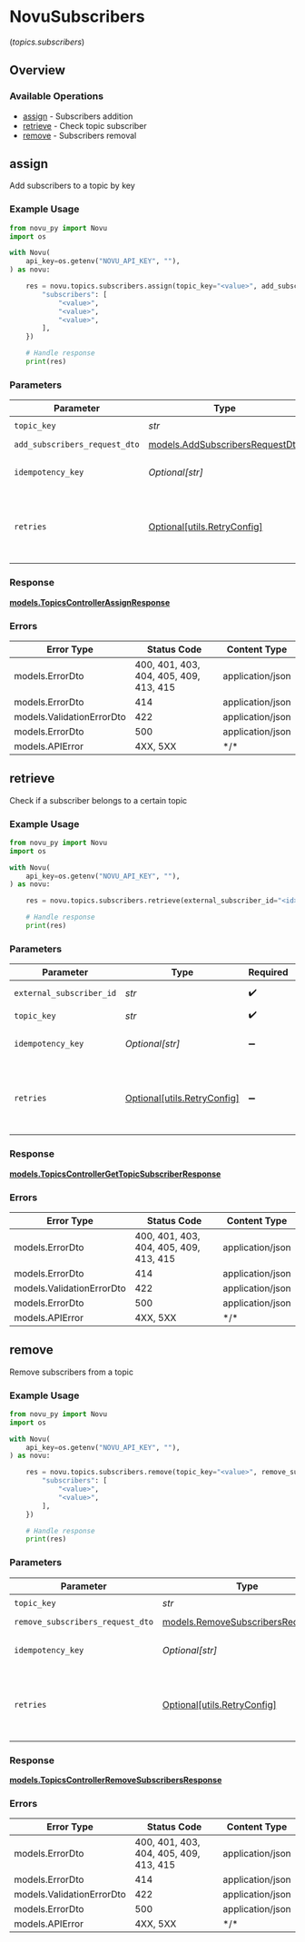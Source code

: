 # NovuSubscribers
(*topics.subscribers*)

## Overview

### Available Operations

* [assign](#assign) - Subscribers addition
* [retrieve](#retrieve) - Check topic subscriber
* [remove](#remove) - Subscribers removal

## assign

Add subscribers to a topic by key

### Example Usage

```python
from novu_py import Novu
import os

with Novu(
    api_key=os.getenv("NOVU_API_KEY", ""),
) as novu:

    res = novu.topics.subscribers.assign(topic_key="<value>", add_subscribers_request_dto={
        "subscribers": [
            "<value>",
            "<value>",
            "<value>",
        ],
    })

    # Handle response
    print(res)

```

### Parameters

| Parameter                                                                   | Type                                                                        | Required                                                                    | Description                                                                 |
| --------------------------------------------------------------------------- | --------------------------------------------------------------------------- | --------------------------------------------------------------------------- | --------------------------------------------------------------------------- |
| `topic_key`                                                                 | *str*                                                                       | :heavy_check_mark:                                                          | The topic key                                                               |
| `add_subscribers_request_dto`                                               | [models.AddSubscribersRequestDto](../../models/addsubscribersrequestdto.md) | :heavy_check_mark:                                                          | N/A                                                                         |
| `idempotency_key`                                                           | *Optional[str]*                                                             | :heavy_minus_sign:                                                          | A header for idempotency purposes                                           |
| `retries`                                                                   | [Optional[utils.RetryConfig]](../../models/utils/retryconfig.md)            | :heavy_minus_sign:                                                          | Configuration to override the default retry behavior of the client.         |

### Response

**[models.TopicsControllerAssignResponse](../../models/topicscontrollerassignresponse.md)**

### Errors

| Error Type                             | Status Code                            | Content Type                           |
| -------------------------------------- | -------------------------------------- | -------------------------------------- |
| models.ErrorDto                        | 400, 401, 403, 404, 405, 409, 413, 415 | application/json                       |
| models.ErrorDto                        | 414                                    | application/json                       |
| models.ValidationErrorDto              | 422                                    | application/json                       |
| models.ErrorDto                        | 500                                    | application/json                       |
| models.APIError                        | 4XX, 5XX                               | \*/\*                                  |

## retrieve

Check if a subscriber belongs to a certain topic

### Example Usage

```python
from novu_py import Novu
import os

with Novu(
    api_key=os.getenv("NOVU_API_KEY", ""),
) as novu:

    res = novu.topics.subscribers.retrieve(external_subscriber_id="<id>", topic_key="<value>")

    # Handle response
    print(res)

```

### Parameters

| Parameter                                                           | Type                                                                | Required                                                            | Description                                                         |
| ------------------------------------------------------------------- | ------------------------------------------------------------------- | ------------------------------------------------------------------- | ------------------------------------------------------------------- |
| `external_subscriber_id`                                            | *str*                                                               | :heavy_check_mark:                                                  | The external subscriber id                                          |
| `topic_key`                                                         | *str*                                                               | :heavy_check_mark:                                                  | The topic key                                                       |
| `idempotency_key`                                                   | *Optional[str]*                                                     | :heavy_minus_sign:                                                  | A header for idempotency purposes                                   |
| `retries`                                                           | [Optional[utils.RetryConfig]](../../models/utils/retryconfig.md)    | :heavy_minus_sign:                                                  | Configuration to override the default retry behavior of the client. |

### Response

**[models.TopicsControllerGetTopicSubscriberResponse](../../models/topicscontrollergettopicsubscriberresponse.md)**

### Errors

| Error Type                             | Status Code                            | Content Type                           |
| -------------------------------------- | -------------------------------------- | -------------------------------------- |
| models.ErrorDto                        | 400, 401, 403, 404, 405, 409, 413, 415 | application/json                       |
| models.ErrorDto                        | 414                                    | application/json                       |
| models.ValidationErrorDto              | 422                                    | application/json                       |
| models.ErrorDto                        | 500                                    | application/json                       |
| models.APIError                        | 4XX, 5XX                               | \*/\*                                  |

## remove

Remove subscribers from a topic

### Example Usage

```python
from novu_py import Novu
import os

with Novu(
    api_key=os.getenv("NOVU_API_KEY", ""),
) as novu:

    res = novu.topics.subscribers.remove(topic_key="<value>", remove_subscribers_request_dto={
        "subscribers": [
            "<value>",
            "<value>",
        ],
    })

    # Handle response
    print(res)

```

### Parameters

| Parameter                                                                         | Type                                                                              | Required                                                                          | Description                                                                       |
| --------------------------------------------------------------------------------- | --------------------------------------------------------------------------------- | --------------------------------------------------------------------------------- | --------------------------------------------------------------------------------- |
| `topic_key`                                                                       | *str*                                                                             | :heavy_check_mark:                                                                | The topic key                                                                     |
| `remove_subscribers_request_dto`                                                  | [models.RemoveSubscribersRequestDto](../../models/removesubscribersrequestdto.md) | :heavy_check_mark:                                                                | N/A                                                                               |
| `idempotency_key`                                                                 | *Optional[str]*                                                                   | :heavy_minus_sign:                                                                | A header for idempotency purposes                                                 |
| `retries`                                                                         | [Optional[utils.RetryConfig]](../../models/utils/retryconfig.md)                  | :heavy_minus_sign:                                                                | Configuration to override the default retry behavior of the client.               |

### Response

**[models.TopicsControllerRemoveSubscribersResponse](../../models/topicscontrollerremovesubscribersresponse.md)**

### Errors

| Error Type                             | Status Code                            | Content Type                           |
| -------------------------------------- | -------------------------------------- | -------------------------------------- |
| models.ErrorDto                        | 400, 401, 403, 404, 405, 409, 413, 415 | application/json                       |
| models.ErrorDto                        | 414                                    | application/json                       |
| models.ValidationErrorDto              | 422                                    | application/json                       |
| models.ErrorDto                        | 500                                    | application/json                       |
| models.APIError                        | 4XX, 5XX                               | \*/\*                                  |